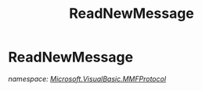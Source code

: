 ﻿---
title: ReadNewMessage
---

# ReadNewMessage
_namespace: [Microsoft.VisualBasic.MMFProtocol](N-Microsoft.VisualBasic.MMFProtocol.html)_






